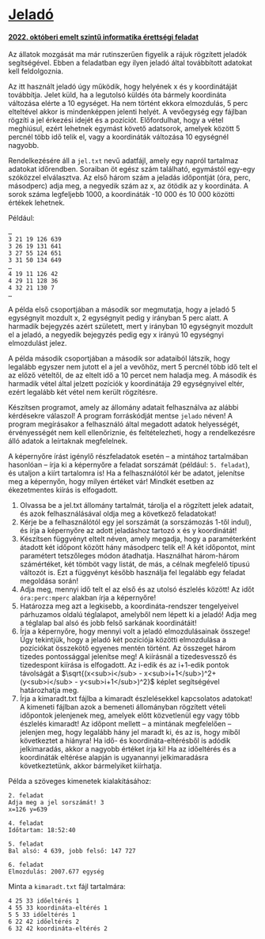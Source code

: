 # [Jeladó](https://dload-oktatas.educatio.hu/erettsegi/feladatok_2022osz_emelt/e_inf_22okt_fl.pdf#page=12)
#### [2022. októberi emelt szintű informatika érettségi feladat](https://www.oktatas.hu/kozneveles/erettsegi/feladatsorok/emelt_szint_2022osz/emelt_8nap)

Az állatok mozgását ma már rutinszerűen figyelik a rájuk rögzített jeladók segítségével. 
Ebben a feladatban egy ilyen jeladó által továbbított adatokat kell feldolgoznia.

Az itt használt jeladó úgy működik, hogy helyének x és y koordinátáját továbbítja. 
Jelet küld, ha a legutolsó küldés óta bármely koordináta változása elérte a 10 egységet. 
Ha nem történt ekkora elmozdulás, 5 perc elteltével akkor is mindenképpen jelenti helyét. 
A vevőegység egy fájlban rögzíti a jel érkezési idejét és a pozíciót. 
Előfordulhat, hogy a vétel meghiúsul, ezért lehetnek egymást követő adatsorok, 
amelyek között 5 percnél több idő telik el, vagy a koordináták változása 10 egységnél nagyobb.

Rendelkezésére áll a `jel.txt` nevű adatfájl, amely egy napról tartalmaz adatokat időrendben. 
Soraiban öt egész szám található, egymástól egy-egy szóközzel elválasztva. 
Az első három szám a jeladás időpontját (óra, perc, másodperc) adja meg, a negyedik szám az x, az ötödik az y koordináta. 
A sorok száma legfeljebb 1000, a koordináták -10 000 és 10 000 közötti értékek lehetnek.

Például:
```text
…
3 21 19 126 639
3 26 19 131 641
3 27 55 124 651
3 31 50 134 649
…
4 19 11 126 42
4 29 11 128 36
4 32 21 130 7
…
```
A példa első csoportjában a második sor megmutatja, hogy a jeladó 5 egységnyit mozdult x,
2 egységnyit pedig y irányban 5 perc alatt. A harmadik bejegyzés azért született, mert y
irányban 10 egységnyit mozdult el a jeladó, a negyedik bejegyzés pedig egy x irányú
10 egységnyi elmozdulást jelez.

A példa második csoportjában a második sor adataiból látszik, hogy legalább egyszer nem
jutott el a jel a vevőhöz, mert 5 percnél több idő telt el az előző vételtől, de az eltelt idő
a 10 percet nem haladja meg. A második és harmadik vétel által jelzett pozíciók y koordinátája
29 egységnyivel eltér, ezért legalább két vétel nem került rögzítésre.

Készítsen programot, amely az állomány adatait felhasználva az alábbi kérdésekre válaszol!
A program forráskódját mentse `jelado` néven! A program megírásakor a felhasználó által
megadott adatok helyességét, érvényességét nem kell ellenőriznie, és feltételezheti, hogy
a rendelkezésre álló adatok a leírtaknak megfelelnek.

A képernyőre írást igénylő részfeladatok esetén – a mintához tartalmában hasonlóan – írja
ki a képernyőre a feladat sorszámát (például: `5. feladat`), és utaljon a kiírt tartalomra is!
Ha a felhasználótól kér be adatot, jelenítse meg a képernyőn, hogy milyen értéket vár! Mindkét
esetben az ékezetmentes kiírás is elfogadott. 

1. Olvassa be a jel.txt állomány tartalmát, tárolja el a rögzített jelek adatait, és azok felhasználásával oldja meg a következő feladatokat!
2. Kérje be a felhasználótól egy jel sorszámát (a sorszámozás 1-től indul), és írja a képernyőre az adott jeladáshoz tartozó x és y koordinátát!
3. Készítsen függvényt eltelt néven, amely megadja, hogy a paraméterként átadott két időpont között hány másodperc telik el! 
   A két időpontot, mint paramétert tetszőleges módon átadhatja. 
   Használhat három-három számértéket, két tömböt vagy listát, de más, a célnak megfelelő típusú változót is. 
   Ezt a függvényt később használja fel legalább egy feladat megoldása során!
4. Adja meg, mennyi idő telt el az első és az utolsó észlelés között! Az időt `óra:perc:mperc` alakban írja a képernyőre!
5. Határozza meg azt a legkisebb, a koordináta-rendszer tengelyeivel párhuzamos oldalú téglalapot, amelyből nem lépett ki a jeladó! 
   Adja meg a téglalap bal alsó és jobb felső sarkának koordinátáit!
6. Írja a képernyőre, hogy mennyi volt a jeladó elmozdulásainak összege! Úgy tekintjük, hogy
   a jeladó két pozíciója közötti elmozdulása a pozíciókat összekötő egyenes mentén történt.
   Az összeget három tizedes pontossággal jelenítse meg! A kiírásnál a tizedesvessző és
   tizedespont kiírása is elfogadott. Az i-edik és az i+1-edik pontok távolságát a
   $\sqrt{(x<sub>i</sub> - x<sub>i+1</sub>)^2+(y<sub>i</sub> - y<sub>i+1</sub>)^2}$ 
   képlet segítségével határozhatja meg.
7. Írja a kimaradt.txt fájlba a kimaradt észlelésekkel kapcsolatos adatokat! A kimeneti
   fájlban azok a bemeneti állományban rögzített vételi időpontok jelenjenek meg, amelyek
   előtt közvetlenül egy vagy több észlelés kimaradt! Az időpont mellett – a mintának
   megfelelően – jelenjen meg, hogy legalább hány jel maradt ki, és az is, hogy miből
   következtet a hiányra! Ha idő- és koordináta-eltérésből is adódik jelkimaradás, akkor a
   nagyobb értéket írja ki! Ha az időeltérés és a koordináták eltérése alapján is ugyanannyi
   jelkimaradásra következtetünk, akkor bármelyiket kiírhatja.

Példa a szöveges kimenetek kialakításához: 

```text
2. feladat
Adja meg a jel sorszámát! 3
x=126 y=639

4. feladat
Időtartam: 18:52:40

5. feladat
Bal alsó: 4 639, jobb felső: 147 727

6. feladat
Elmozdulás: 2007.677 egység 
```

Minta a `kimaradt.txt` fájl tartalmára:

```text
4 25 33 időeltérés 1
4 55 33 koordináta-eltérés 1
5 5 33 időeltérés 1
6 22 42 időeltérés 2
6 32 42 koordináta-eltérés 2 
```